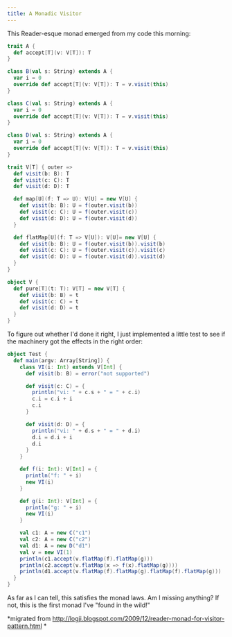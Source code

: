 ```yaml
---
title: A Monadic Visitor
---
```


This Reader-esque monad emerged from my code this morning:  

```scala
trait A {
  def accept[T](v: V[T]): T
}

class B(val s: String) extends A {
  var i = 0
  override def accept[T](v: V[T]): T = v.visit(this)
}

class C(val s: String) extends A {
  var i = 0
  override def accept[T](v: V[T]): T = v.visit(this)
}

class D(val s: String) extends A {
  var i = 0
  override def accept[T](v: V[T]): T = v.visit(this)
}

trait V[T] { outer =>
  def visit(b: B): T
  def visit(c: C): T
  def visit(d: D): T

  def map[U](f: T => U): V[U] = new V[U] {
    def visit(b: B): U = f(outer.visit(b))
    def visit(c: C): U = f(outer.visit(c))
    def visit(d: D): U = f(outer.visit(d))
  }

  def flatMap[U](f: T => V[U]): V[U]= new V[U] {
    def visit(b: B): U = f(outer.visit(b)).visit(b)
    def visit(c: C): U = f(outer.visit(c)).visit(c)
    def visit(d: D): U = f(outer.visit(d)).visit(d)
  }
}

object V {
  def pure[T](t: T): V[T] = new V[T] {
    def visit(b: B) = t
    def visit(c: C) = t
    def visit(d: D) = t
  }
}
```

To figure out whether I'd done it right, I just implemented a little test
to see if the machinery got the effects in the right order:

```scala
object Test {
  def main(argv: Array[String]) {
    class VI(i: Int) extends V[Int] {
      def visit(b: B) = error("not supported")

      def visit(c: C) = {
        println("vi: " + c.s + " = " + c.i)
        c.i = c.i + i
        c.i
      }

      def visit(d: D) = {
        println("vi: " + d.s + " = " + d.i)
        d.i = d.i + i
        d.i
      }
    }

    def f(i: Int): V[Int] = {
      println("f: " + i)
      new VI(i)
    }

    def g(i: Int): V[Int] = {
      println("g: " + i)
      new VI(i)
    }

    val c1: A = new C("c1")
    val c2: A = new C("c2")
    val d1: A = new D("d1")
    val v = new VI(1)
    println(c1.accept(v.flatMap(f).flatMap(g)))
    println(c2.accept(v.flatMap(x => f(x).flatMap(g))))
    println(d1.accept(v.flatMap(f).flatMap(g).flatMap(f).flatMap(g)))
  }
}
```

As far as I can tell, this satisfies the monad laws. Am I missing anything? If
not, this is the first monad I've "found in the wild!"

*migrated from http://logji.blogspot.com/2009/12/reader-monad-for-visitor-pattern.html *
